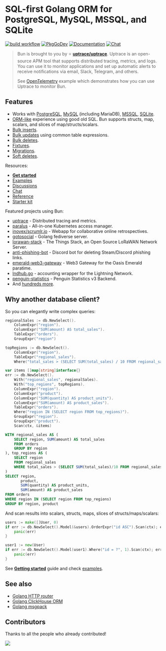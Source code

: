 # SQL-first Golang ORM for PostgreSQL, MySQL, MSSQL, and SQLite

[![build workflow](https://github.com/hiroBzinga/bun/actions/workflows/build.yml/badge.svg)](https://github.com/hiroBzinga/bun/actions)
[![PkgGoDev](https://pkg.go.dev/badge/github.com/hiroBzinga/bun)](https://pkg.go.dev/github.com/hiroBzinga/bun)
[![Documentation](https://img.shields.io/badge/bun-documentation-informational)](https://bun.uptrace.dev/)
[![Chat](https://discordapp.com/api/guilds/752070105847955518/widget.png)](https://discord.gg/rWtp5Aj)

> Bun is brought to you by :star: [**uptrace/uptrace**](https://github.com/uptrace/uptrace). Uptrace
> is an open-source APM tool that supports distributed tracing, metrics, and logs. You can use it to
> monitor applications and set up automatic alerts to receive notifications via email, Slack,
> Telegram, and others.
>
> See [OpenTelemetry](example/opentelemetry) example which demonstrates how you can use Uptrace to
> monitor Bun.

## Features

- Works with [PostgreSQL](https://bun.uptrace.dev/guide/drivers.html#postgresql),
  [MySQL](https://bun.uptrace.dev/guide/drivers.html#mysql) (including MariaDB),
  [MSSQL](https://bun.uptrace.dev/guide/drivers.html#mssql),
  [SQLite](https://bun.uptrace.dev/guide/drivers.html#sqlite).
- [ORM-like](/example/basic/) experience using good old SQL. Bun supports structs, map, scalars, and
  slices of map/structs/scalars.
- [Bulk inserts](https://bun.uptrace.dev/guide/query-insert.html).
- [Bulk updates](https://bun.uptrace.dev/guide/query-update.html) using common table expressions.
- [Bulk deletes](https://bun.uptrace.dev/guide/query-delete.html).
- [Fixtures](https://bun.uptrace.dev/guide/fixtures.html).
- [Migrations](https://bun.uptrace.dev/guide/migrations.html).
- [Soft deletes](https://bun.uptrace.dev/guide/soft-deletes.html).

Resources:

- [**Get started**](https://bun.uptrace.dev/guide/golang-orm.html)
- [Examples](https://github.com/hiroBzinga/bun/tree/master/example)
- [Discussions](https://github.com/hiroBzinga/bun/discussions)
- [Chat](https://discord.gg/rWtp5Aj)
- [Reference](https://pkg.go.dev/github.com/hiroBzinga/bun)
- [Starter kit](https://github.com/go-bun/bun-starter-kit)

Featured projects using Bun:

- [uptrace](https://github.com/uptrace/uptrace) - Distributed tracing and metrics.
- [paralus](https://github.com/paralus/paralus) - All-in-one Kubernetes access manager.
- [inovex/scrumlr.io](https://github.com/inovex/scrumlr.io) - Webapp for collaborative online
  retrospectives.
- [gotosocial](https://github.com/superseriousbusiness/gotosocial) - Golang fediverse server.
- [lorawan-stack](https://github.com/TheThingsNetwork/lorawan-stack) - The Things Stack, an Open
  Source LoRaWAN Network Server.
- [anti-phishing-bot](https://github.com/Benricheson101/anti-phishing-bot) - Discord bot for
  deleting Steam/Discord phishing links.
- [emerald-web3-gateway](https://github.com/oasisprotocol/emerald-web3-gateway) - Web3 Gateway for
  the Oasis Emerald paratime.
- [lndhub.go](https://github.com/getAlby/lndhub.go) - accounting wrapper for the Lightning Network.
- [penguin-statistics](https://github.com/penguin-statistics/backend-next) - Penguin Statistics v3
  Backend.
- And
  [hundreds more](https://github.com/hiroBzinga/bun/network/dependents?package_id=UGFja2FnZS0yMjkxOTc4OTA4).

## Why another database client?

So you can elegantly write complex queries:

```go
regionalSales := db.NewSelect().
	ColumnExpr("region").
	ColumnExpr("SUM(amount) AS total_sales").
	TableExpr("orders").
	GroupExpr("region")

topRegions := db.NewSelect().
	ColumnExpr("region").
	TableExpr("regional_sales").
	Where("total_sales > (SELECT SUM(total_sales) / 10 FROM regional_sales)")

var items []map[string]interface{}
err := db.NewSelect().
	With("regional_sales", regionalSales).
	With("top_regions", topRegions).
	ColumnExpr("region").
	ColumnExpr("product").
	ColumnExpr("SUM(quantity) AS product_units").
	ColumnExpr("SUM(amount) AS product_sales").
	TableExpr("orders").
	Where("region IN (SELECT region FROM top_regions)").
	GroupExpr("region").
	GroupExpr("product").
	Scan(ctx, &items)
```

```sql
WITH regional_sales AS (
    SELECT region, SUM(amount) AS total_sales
    FROM orders
    GROUP BY region
), top_regions AS (
    SELECT region
    FROM regional_sales
    WHERE total_sales > (SELECT SUM(total_sales)/10 FROM regional_sales)
)
SELECT region,
       product,
       SUM(quantity) AS product_units,
       SUM(amount) AS product_sales
FROM orders
WHERE region IN (SELECT region FROM top_regions)
GROUP BY region, product
```

And scan results into scalars, structs, maps, slices of structs/maps/scalars:

```go
users := make([]User, 0)
if err := db.NewSelect().Model(&users).OrderExpr("id ASC").Scan(ctx); err != nil {
	panic(err)
}

user1 := new(User)
if err := db.NewSelect().Model(user1).Where("id = ?", 1).Scan(ctx); err != nil {
	panic(err)
}
```

See [**Getting started**](https://bun.uptrace.dev/guide/golang-orm.html) guide and check
[examples](example).

## See also

- [Golang HTTP router](https://github.com/hiroBzinga/bunrouter)
- [Golang ClickHouse ORM](https://github.com/uptrace/go-clickhouse)
- [Golang msgpack](https://github.com/vmihailenco/msgpack)

## Contributors

Thanks to all the people who already contributed!

<a href="https://github.com/hiroBzinga/bun/graphs/contributors">
  <img src="https://contributors-img.web.app/image?repo=uptrace/bun" />
</a>
